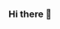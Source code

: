 ### Hi there 👋


<!--[![Anurag's GitHub stats](https://github-readme-stats.vercel.app/api?username=hws522)](https://github.com/anuraghazra/github-readme-stats) --> 

<!--![](https://github-profile-summary-cards.vercel.app/api/cards/repos-per-language?username=hws522&theme=nord_bright) -->


<!--![](https://github-profile-summary-cards.vercel.app/api/cards/profile-details?username=hws522&theme=nord_bright)-->




